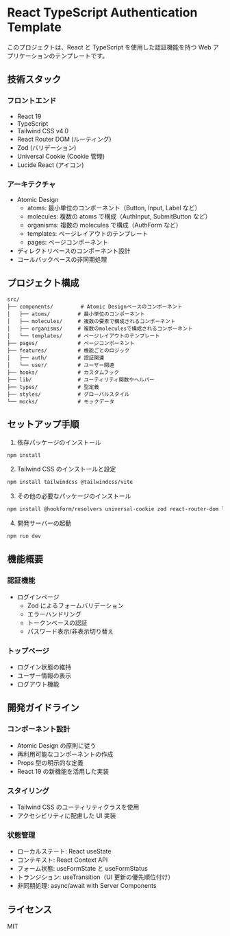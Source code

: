 # React TypeScript Authentication Template

このプロジェクトは、React と TypeScript を使用した認証機能を持つ Web アプリケーションのテンプレートです。

## 技術スタック

### フロントエンド

- React 19
- TypeScript
- Tailwind CSS v4.0
- React Router DOM (ルーティング)
- Zod (バリデーション)
- Universal Cookie (Cookie 管理)
- Lucide React (アイコン)

### アーキテクチャ

- Atomic Design
  - atoms: 最小単位のコンポーネント（Button, Input, Label など）
  - molecules: 複数の atoms で構成（AuthInput, SubmitButton など）
  - organisms: 複数の molecules で構成（AuthForm など）
  - templates: ページレイアウトのテンプレート
  - pages: ページコンポーネント
- ディレクトリベースのコンポーネント設計
- コールバックベースの非同期処理

## プロジェクト構成

```
src/
├── components/         # Atomic Designベースのコンポーネント
│   ├── atoms/         # 最小単位のコンポーネント
│   ├── molecules/     # 複数の要素で構成されるコンポーネント
│   ├── organisms/     # 複数のmoleculesで構成されるコンポーネント
│   └── templates/     # ページレイアウトのテンプレート
├── pages/             # ページコンポーネント
├── features/          # 機能ごとのロジック
│   ├── auth/          # 認証関連
│   └── user/          # ユーザー関連
├── hooks/             # カスタムフック
├── lib/               # ユーティリティ関数やヘルパー
├── types/             # 型定義
├── styles/            # グローバルスタイル
└── mocks/             # モックデータ
```

## セットアップ手順

1. 依存パッケージのインストール

```bash
npm install
```

2. Tailwind CSS のインストールと設定

```bash
npm install tailwindcss @tailwindcss/vite
```

3. その他の必要なパッケージのインストール

```bash
npm install @hookform/resolvers universal-cookie zod react-router-dom lucide-react
```

4. 開発サーバーの起動

```bash
npm run dev
```

## 機能概要

### 認証機能

- ログインページ
  - Zod によるフォームバリデーション
  - エラーハンドリング
  - トークンベースの認証
  - パスワード表示/非表示切り替え

### トップページ

- ログイン状態の維持
- ユーザー情報の表示
- ログアウト機能

## 開発ガイドライン

### コンポーネント設計

- Atomic Design の原則に従う
- 再利用可能なコンポーネントの作成
- Props 型の明示的な定義
- React 19 の新機能を活用した実装

### スタイリング

- Tailwind CSS のユーティリティクラスを使用
- アクセシビリティに配慮した UI 実装

### 状態管理

- ローカルステート: React useState
- コンテキスト: React Context API
- フォーム状態: useFormState と useFormStatus
- トランジション: useTransition（UI 更新の優先順位付け）
- 非同期処理: async/await with Server Components

## ライセンス

MIT
